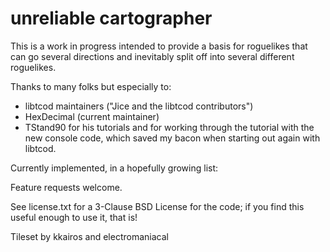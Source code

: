 # unreliable cartographer

This is a work in progress intended to provide a basis for roguelikes that can go several directions and inevitably split off into several different roguelikes.

Thanks to many folks but especially to:
* libtcod maintainers ("Jice and the libtcod contributors")
* HexDecimal (current maintainer)
* TStand90 for his tutorials and for working through the tutorial with the new console code, which saved my bacon when starting out again with libtcod.

Currently implemented, in a hopefully growing list:

Feature requests welcome.

See license.txt for a 3-Clause BSD License for the code; if you find this useful enough to use it, that is!

Tileset by kkairos and electromaniacal
